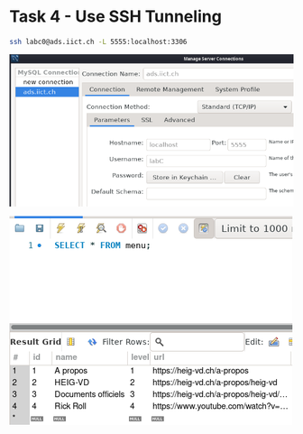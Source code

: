 # Task 4 - Use SSH Tunneling
```sh
ssh labc0@ads.iict.ch -L 5555:localhost:3306
```

![connection](lab04/MySQLWorkbenchConnectionConf.png)

![select](lab04/SelectTable.png)